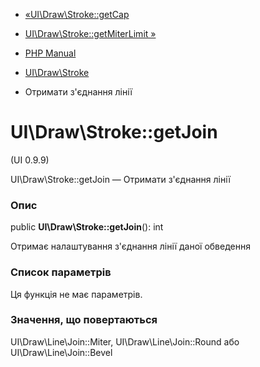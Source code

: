 - [«UI\Draw\Stroke::getCap](ui-draw-stroke.getcap.md)
- [UI\Draw\Stroke::getMiterLimit »](ui-draw-stroke.getmiterlimit.md)

- [PHP Manual](index.md)
- [UI\Draw\Stroke](class.ui-draw-stroke.md)
- Отримати з'єднання лінії

# UI\Draw\Stroke::getJoin

(UI 0.9.9)

UI\Draw\Stroke::getJoin — Отримати з'єднання лінії

### Опис

public **UI\Draw\Stroke::getJoin**(): int

Отримає налаштування з'єднання лінії даної обведення

### Список параметрів

Ця функція не має параметрів.

### Значення, що повертаються

UI\Draw\Line\Join::Miter, UI\Draw\Line\Join::Round або
UI\Draw\Line\Join::Bevel
